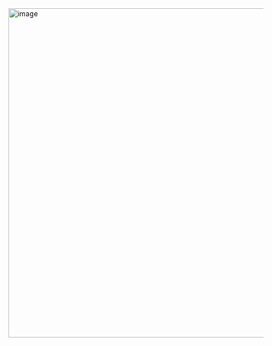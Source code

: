 <img width="650" alt="image" src="https://user-images.githubusercontent.com/121936719/226142315-93abb29a-49ac-4efd-8653-6c6b1c165ca8.png">
